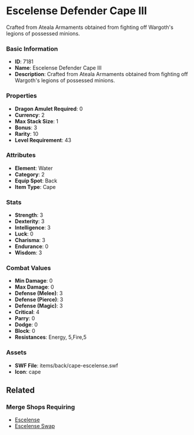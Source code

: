 # Escelense Defender Cape III

Crafted from Ateala Armaments obtained from fighting off Wargoth's legions of possessed minions.

### Basic Information

- **ID**: 7181
- **Name**: Escelense Defender Cape III
- **Description**: Crafted from Ateala Armaments obtained from fighting off Wargoth&#039;s legions of possessed minions.

### Properties

- **Dragon Amulet Required**: 0
- **Currency**: 2
- **Max Stack Size**: 1
- **Bonus**: 3
- **Rarity**: 10
- **Level Requirement**: 43

### Attributes

- **Element**: Water
- **Category**: 2
- **Equip Spot**: Back
- **Item Type**: Cape

### Stats

- **Strength**: 3
- **Dexterity**: 3
- **Intelligence**: 3
- **Luck**: 0
- **Charisma**: 3
- **Endurance**: 0
- **Wisdom**: 3

### Combat Values

- **Min Damage**: 0
- **Max Damage**: 0
- **Defense (Melee)**: 3
- **Defense (Pierce)**: 3
- **Defense (Magic)**: 3
- **Critical**: 4
- **Parry**: 0
- **Dodge**: 0
- **Block**: 0
- **Resistances**: Energy, 5,Fire,5

### Assets

- **SWF File**: items/back/cape-escelense.swf
- **Icon**: cape

## Related

### Merge Shops Requiring

- [Escelense](../merge-shops/115-escelense.md)
- [Escelense Swap](../merge-shops/418-escelense-swap.md)

